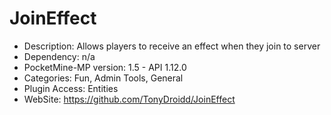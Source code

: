 # JoinEffect
* Description: Allows players to receive an effect when they join to server
* Dependency: n/a
* PocketMine-MP version: 1.5 - API 1.12.0
* Categories: Fun, Admin Tools, General
* Plugin Access: Entities
* WebSite: https://github.com/TonyDroidd/JoinEffect
<br>
<br>
